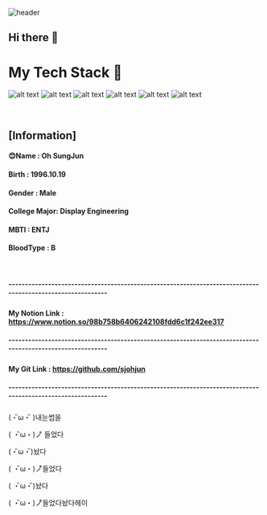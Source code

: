 ![header](https://capsule-render.vercel.app/api?type=wave&color=auto&height=300&section=header&text=Git%20Portfolios&fontSize=70)
## Hi there 👋

<h1> My Tech Stack 👋</h2>


![ alt text ](https://img.shields.io/badge/Python-3.11-3776AB?style=for-the-badge&logo=Python)
![ alt text ](https://img.shields.io/badge/Oracle-22c-F80000?style=for-the-badge&logo=Oracle)
![ alt text ](https://img.shields.io/badge/Java-Java_17-FE2EC8?style=for-the-badge&logo=Java)
![ alt text ](https://img.shields.io/badge/TensorFlow-TensorFlow_2.8.0-FF6F00?style=for-the-badge&logo=tensorflow)
![ alt text ](https://img.shields.io/badge/r-4.1.1-276DC3?style=for-the-badge&logo=r)
![ alt text ](https://img.shields.io/badge/linux-CentOS_8.5-FCC624?style=for-the-badge&logo=linux)

<br/>

## [Information]

#### 😊Name : Oh SungJun
#### Birth : 1996.10.19
#### Gender : Male
#### College Major: Display Engineering
#### MBTI : ENTJ
#### BloodType : B

<br/>

##### ----------------------------------------------------------------------------------------------------------
#### My Notion Link : https://www.notion.so/98b758b6406242108fdd6c1f242ee317
##### ----------------------------------------------------------------------------------------------------------
#### My Git Link : https://github.com/sjohjun
##### ----------------------------------------------------------------------------------------------------------

(・ิω・ิ )내눈썹을

( ・ิω・)ノิ 들었다

(・ิω・ิ)놨다

( ・ิω・)ノิิ들었다

( ・ิω・ิ)놨다

( ・ิω・)ノิิ들었다놨다헤이
